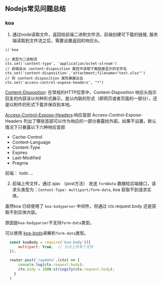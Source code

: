 ## Nodejs常见问题总结

### koa

1. 通过node读取文件，返回给前端二进制文件流，前端创建可下载的链接,
服务端读取到文件流之后，需要设置返回的响应头。

```
// koa 

// 类型为二进制流
ctx.set('content-type', 'application/octet-stream')
// 前端会从 content-disposition 属性中读取下载链接显示的文件名
ctx.set('content-disposition','attachment;filename="test.xlsx"')
// 将 content-disposition 属性暴露出去
ctx.set('access-control-expose-headers', "*")
```


[Content-Disposition](https://developer.mozilla.org/zh-CN/docs/Web/HTTP/Headers/Content-Disposition): 在常规的HTTP应答中，Content-Disposition 响应头指示回复的内容该以何种形式展示，是以内联的形式（即网页或者页面的一部分），还是以附件的形式下载并保存到本地。

[Access-Control-Expose-Headers](https://developer.mozilla.org/zh-CN/docs/Web/HTTP/Headers/Access-Control-Expose-Headers):响应首部 Access-Control-Expose-Headers 列出了哪些首部可以作为响应的一部分暴露给外部。如果不设置，默认情况下只暴露以下六种响应首部
 - Cache-Control
 - Content-Language
 - Content-Type
 - Expires
 - Last-Modified
 - Pragma


前端： todo ... 





2. 前端上传文件，通过 ajax （post方法） 发送 `formData` 数据给后端接口，请求头类型为：`Content-Type: multipart/form-data`, koa 获取不到请求实体。

虽然koa 已经使用了 `koa-bodyparser` 中间件，但通过 ctx.request.body 还是获取不到实体内容。

原因是`koa-bodyparser`不支持`form-data`类型。

可以使用 [koa-body](https://github.com/dlau/koa-body)来解析`form-data`类型。

```js
  const koaBody = require('koa-body')({
      multipart: true,  // 允许上传多个文件
  });

  router.post('/update',(ctx) => {
      console.log(ctx.request.body);
      ctx.body = JSON.stringify(ctx.request.body);
    }
  )
```
